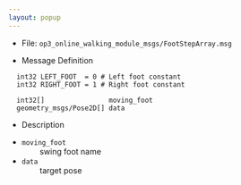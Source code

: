```yaml
---
layout: popup
---
```


- File: `op3_online_walking_module_msgs/FootStepArray.msg`

- Message Definition

 ```
   int32 LEFT_FOOT  = 0 # Left foot constant
   int32 RIGHT_FOOT = 1 # Right foot constant

   int32[]                moving_foot
   geometry_msgs/Pose2D[] data

 ```

- Description

* `moving_foot`   
&emsp;&emsp; swing foot name      
* `data`    
&emsp;&emsp; target pose   
